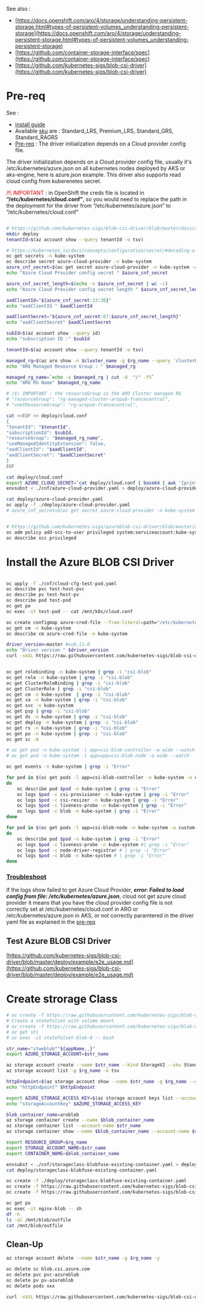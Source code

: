 See also :

- [https://docs.openshift.com/aro/4/storage/understanding-persistent-storage.html#types-of-persistent-volumes_understanding-persistent-storage](https://docs.openshift.com/aro/4/storage/understanding-persistent-storage.html#types-of-persistent-volumes_understanding-persistent-storage)
- [https://github.com/container-storage-interface/spec](https://github.com/container-storage-interface/spec)
- [https://github.com/kubernetes-sigs/blob-csi-driver](https://github.com/kubernetes-sigs/blob-csi-driver)

# Pre-req

See :
- [install guide](https://github.com/kubernetes-sigs/blob-csi-driver/blob/master/docs/install-blob-csi-driver.md)
- Available [sku](https://github.com/kubernetes-sigs/blob-csi-driver/blob/master/docs/driver-parameters.md) are : Standard_LRS, Premium_LRS, Standard_GRS, Standard_RAGRS
- [Pre-req](https://github.com/kubernetes-sigs/blob-csi-driver#prerequisite) : The driver initialization depends on a Cloud provider config file.

The driver initialization depends on a Cloud provider config file, usually it's /etc/kubernetes/azure.json on all kubernetes nodes deployed by AKS or aks-engine, here is azure.json example. This driver also supports read cloud config from kuberenetes secret.

<span style="color:red">/!\ IMPORTANT </span> : in OpenShift the creds file is located in **“/etc/kubernetes/cloud.conf”**, so you would need to replace the path in the deployment for the driver from “/etc/kubernetes/azure.json” to “/etc/kubernetes/cloud.conf”

```sh

# https://github.com/kubernetes-sigs/blob-csi-driver/blob/master/docs/read-from-secret.md
mkdir deploy
tenantId=$(az account show --query tenantId -o tsv)

# https://kubernetes.io/docs/concepts/configuration/secret/#decoding-a-secret
oc get secrets -n kube-system
oc describe secret azure-cloud-provider -n kube-system
azure_cnf_secret=$(oc get secret azure-cloud-provider -n kube-system -o jsonpath="{.data.cloud-config}" | base64 --decode)
echo "Azure Cloud Provider config secret " $azure_cnf_secret

azure_cnf_secret_length=$(echo -n $azure_cnf_secret | wc -c)
echo "Azure Cloud Provider config secret length " $azure_cnf_secret_length

aadClientId="${azure_cnf_secret:13:36}"
echo "aadClientId " $aadClientId

aadClientSecret="${azure_cnf_secret:67:$azure_cnf_secret_length}"
echo "aadClientSecret" $aadClientSecret

subId=$(az account show --query id)
echo "subscription ID :" $subId

tenantId=$(az account show --query tenantId -o tsv)

managed_rg=$(az aro show -n $cluster_name -g $rg_name --query 'clusterProfile.resourceGroupId' -o tsv)
echo "ARO Managed Resource Group : " $managed_rg

managed_rg_name=`echo -e $managed_rg | cut -d  "/" -f5`
echo "ARO RG Name" $managed_rg_name

# /§\ IMPORTANT : the resourceGroup is the ARO Cluster managed RG
# "resourceGroup": "rg-managed-cluster-aropub-francecentral",
# "vnetResourceGroup": "rg-aropub-francecentral",

cat <<EOF >> deploy/cloud.conf
{
"tenantId": "$tenantId",
"subscriptionId": $subId,
"resourceGroup": "$managed_rg_name",
"useManagedIdentityExtension": false,
"aadClientId": "$aadClientId",
"aadClientSecret": "$aadClientSecret"
}
EOF

cat deploy/cloud.conf
export AZURE_CLOUD_SECRET=`cat deploy/cloud.conf | base64 | awk '{printf $0}'; echo`
envsubst < ./cnf/azure-cloud-provider.yaml > deploy/azure-cloud-provider.yaml

cat deploy/azure-cloud-provider.yaml
oc apply -f ./deploy/azure-cloud-provider.yaml
# azure_cnf_secret=$(oc get secret azure-cloud-provider -n kube-system -o jsonpath="{.data.cloud-config}" | base64 --decode)


# https://github.com/kubernetes-sigs/azureblob-csi-driver/blob/master/deploy/csi-azureblob-node.yaml#L17
oc adm policy add-scc-to-user privileged system:serviceaccount:kube-system:csi-azureblob-node-sa
oc describe scc privileged
```


# Install the Azure BLOB CSI Driver

```sh

oc apply -f ./cnf/cloud-cfg-test-pod.yaml
oc describe pvc test-host-pvc
oc describe pv test-host-pv
oc describe pod test-pod
oc get po
oc exec -it test-pod -- cat /mnt/k8s/cloud.conf

oc create configmap azure-cred-file --from-literal=path="/etc/kubernetes/cloud.conf" -n kube-system
oc get cm -n kube-system
oc describe cm azure-cred-file -n kube-system

driver_version=master #vv0.11.0
echo "Driver version " $driver_version
curl -skSL https://raw.githubusercontent.com/kubernetes-sigs/blob-csi-driver/$driver_version/deploy/install-driver.sh | bash -s $driver_version --


oc get rolebinding -n kube-system | grep -i "csi-blob"
oc get role -n kube-system | grep -i "csi-blob"
oc get ClusterRoleBinding | grep -i "csi-blob"
oc get ClusterRole | grep -i "csi-blob"
oc get cm -n kube-system  | grep -i "csi-blob"
oc get sa -n kube-system | grep -i "csi-blob"
oc get svc -n kube-system
oc get psp | grep -i "csi-blob"
oc get ds -n kube-system | grep -i "csi-blob"
oc get deploy -n kube-system | grep -i "csi-blob"
oc get rs -n kube-system | grep -i "csi-blob"
oc get po -n kube-system | grep -i "csi-blob"
oc get sc -A

# oc get pod -n kube-system -l app=csi-blob-controller -o wide --watch 
# oc get pod -n kube-system -l app=app=csi-blob-node -o wide --watch 

oc get events -n kube-system | grep -i "Error" 

for pod in $(oc get pods -l app=csi-blob-controller -n kube-system -o custom-columns=:metadata.name)
do
	oc describe pod $pod -n kube-system | grep -i "Error"
	oc logs $pod -c csi-provisioner -n kube-system | grep -i "Error"
    oc logs $pod -c csi-resizer -n kube-system | grep -i "Error"
    oc logs $pod -c liveness-probe -n kube-system | grep -i "Error"
    oc logs $pod -c blob -n kube-system | grep -i "Error"
done

for pod in $(oc get pods -l app=csi-blob-node -n kube-system -o custom-columns=:metadata.name)
do
	oc describe pod $pod -n kube-system | grep -i "Error"
    oc logs $pod -c liveness-probe -n kube-system #| grep -i "Error"
    oc logs $pod -c node-driver-registrar # | grep -i "Error"
    oc logs $pod -c blob -n kube-system # | grep -i "Error"
done


```
### [Troubleshoot](https://github.com/kubernetes-sigs/blob-csi-driver/blob/master/docs/csi-debug.md)

If the logs show failed to get Azure Cloud Provider, ***error: Failed to load config from file: /etc/kubernetes/azure.json***, cloud not get azure cloud provider
it means that you have the cloud provider config file is not correctly set at /etc/kubernetes/cloud.conf in ARO or /etc/kubernetes/azure.json in AKS, or not correctly paramtered in the driver yaml file as explained in the [pre-req](#Pre-req)


## Test Azure BLOB CSI Driver

[https://github.com/kubernetes-sigs/blob-csi-driver/blob/master/deploy/example/e2e_usage.md](https://github.com/kubernetes-sigs/blob-csi-driver/blob/master/deploy/example/e2e_usage.md)


# Create strorage Class
```sh
# oc create -f https://raw.githubusercontent.com/kubernetes-sigs/blob-csi-driver/master/deploy/example/storageclass-blobfuse.yaml
# Create a statefulset with volume mount
# oc create -f https://raw.githubusercontent.com/kubernetes-sigs/blob-csi-driver/master/deploy/example/statefulset.yaml
# oc get sts
# oc exec -it statefulset-blob-0 -- bash

str_name="stweblob""${appName,,}"
export AZURE_STORAGE_ACCOUNT=$str_name

az storage account create --name $str_name --kind StorageV2 --sku Standard_LRS --location $location -g $rg_name 
az storage account list -g $rg_name -o tsv

httpEndpoint=$(az storage account show --name $str_name -g $rg_name --query "primaryEndpoints.blob" | tr -d '"')
echo "httpEndpoint" $httpEndpoint 

export AZURE_STORAGE_ACCESS_KEY=$(az storage account keys list --account-name $str_name -g $rg_name --query "[0].value" | tr -d '"')
echo "storageAccountKey" $AZURE_STORAGE_ACCESS_KEY 

blob_container_name=aroblob
az storage container create --name $blob_container_name
az storage container list --account-name $str_name
az storage container show --name $blob_container_name --account-name $str_name

export RESOURCE_GROUP=$rg_name
export STORAGE_ACCOUNT_NAME=$str_name
export CONTAINER_NAME=$blob_container_name

envsubst < ./cnf/storageclass-blobfuse-existing-container.yaml > deploy/storageclass-blobfuse-existing-container.yaml
cat deploy/storageclass-blobfuse-existing-container.yaml

oc create -f ./deploy/storageclass-blobfuse-existing-container.yaml
oc create -f https://raw.githubusercontent.com/kubernetes-sigs/blob-csi-driver/master/deploy/example/pvc-blob-csi.yaml
oc create -f https://raw.githubusercontent.com/kubernetes-sigs/blob-csi-driver/master/deploy/example/nginx-pod-blob.yaml

oc get po
oc exec -it nginx-blob -- sh
df -h
ls -al /mnt/blob/outfile
cat /mnt/blob/outfile
```

## Clean-Up
```sh
az storage account delete --name $str_name -g $rg_name -y

oc delete sc blob.csi.azure.com
oc delete pvc pvc-azureblob
oc delete pv pv-azureblob
oc delete pods xxx

curl -skSL https://raw.githubusercontent.com/kubernetes-sigs/blob-csi-driver/$driver_version/deploy/uninstall-driver.sh | bash -s master --

```

